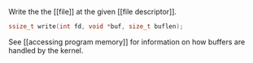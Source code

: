 Write the the [[file]] at the given [[file descriptor]].

```c
ssize_t write(int fd, void *buf, size_t buflen);
```

See [[accessing program memory]] for information on how buffers are handled by the kernel.
